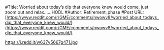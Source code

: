 #Title: Worried about today’s dip that everyone knew would come, just zoom out and relax......HODL
#Author: Retirement_phase
#Post URL: [https://www.reddit.com/r/GME/comments/nwowv8/worried_about_todays_dip_that_everyone_knew_would/](https://www.reddit.com/r/GME/comments/nwowv8/worried_about_todays_dip_that_everyone_knew_would/)


https://i.redd.it/w637y5667g471.jpg